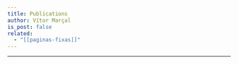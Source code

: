 ```yaml
---
title: Publications
author: Vítor Marçal
is_post: false
related:
  - "[[paginas-fixas]]"
---
```


----
